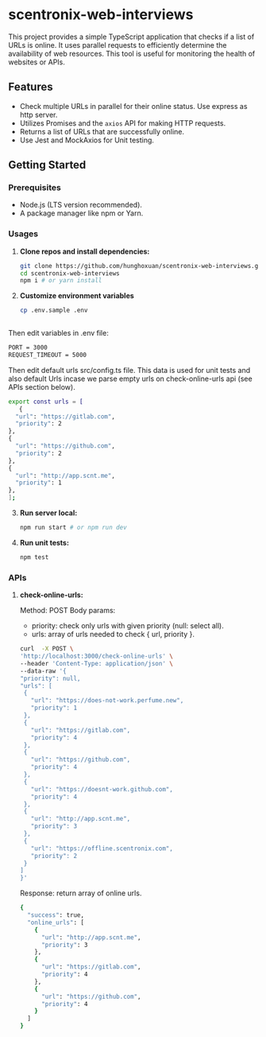 # scentronix-web-interviews

This project provides a simple TypeScript application that checks if a list of URLs is online. It uses parallel requests to efficiently determine the availability of web resources. This tool is useful for monitoring the health of websites or APIs.

## Features

- Check multiple URLs in parallel for their online status. Use express as http server.
- Utilizes Promises and the `axios` API for making HTTP requests.
- Returns a list of URLs that are successfully online.
- Use Jest and MockAxios for Unit testing.

## Getting Started

### Prerequisites

- Node.js (LTS version recommended).
- A package manager like npm or Yarn.

### Usages

1. **Clone repos and install dependencies:**
   ```bash
   git clone https://github.com/hunghoxuan/scentronix-web-interviews.git
   cd scentronix-web-interviews
   npm i # or yarn install
   
2. **Customize environment variables**
   ```bash
   cp .env.sample .env
  
  Then edit variables in .env file:
   ```bash
   PORT = 3000
   REQUEST_TIMEOUT = 5000
   ```
   
   Then edit default urls src/config.ts file. This data is used for unit tests and also default Urls incase we parse empty urls on check-online-urls api (see APIs section below).
   
   ```bash
   export const urls = [
      {
     "url": "https://gitlab.com",
     "priority": 2
   },
   {
     "url": "https://github.com",
     "priority": 2
   },
   {
     "url": "http://app.scnt.me",
     "priority": 1
   },
   ];
   ```  
3. **Run server local:**
   ```bash
   npm run start # or npm run dev
   
4. **Run unit tests:**
   ```bash
   npm test

### APIs

1. **check-online-urls:**

   Method: POST 
   Body params: 
   - priority: check only urls with given priority (null: select all). 
   - urls: array of urls needed to check { url, priority }.
     
    ```bash
    curl  -X POST \
    'http://localhost:3000/check-online-urls' \
    --header 'Content-Type: application/json' \
    --data-raw '{
    "priority": null,
    "urls": [
     {
       "url": "https://does-not-work.perfume.new",
       "priority": 1
     },
     {
       "url": "https://gitlab.com",
       "priority": 4
     },
     {
       "url": "https://github.com",
       "priority": 4
     },
     {
       "url": "https://doesnt-work.github.com",
       "priority": 4
     },
     {
       "url": "http://app.scnt.me",
       "priority": 3
     },
     {
       "url": "https://offline.scentronix.com",
       "priority": 2
     }
    ]
    }'
    ```

   Response: return array of online urls.
     ```bash
     {
       "success": true,
       "online_urls": [
         {
           "url": "http://app.scnt.me",
           "priority": 3
         },
         {
           "url": "https://gitlab.com",
           "priority": 4
         },
         {
           "url": "https://github.com",
           "priority": 4
         }
       ]
     }
     ```
